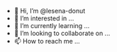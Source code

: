 - 👋 Hi, I’m @lesena-donut
- 👀 I’m interested in ...
- 🌱 I’m currently learning ...
- 💞️ I’m looking to collaborate on ...
- 📫 How to reach me ...

<!---
lesena-donut/lesena-donut is a ✨ special ✨ repository because its `README.md` (this file) appears on your GitHub profile.
You can click the Preview link to take a look at your changes.
--->
